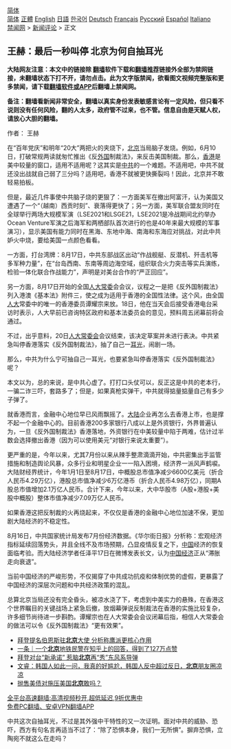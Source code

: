 <!-- 面包屑导航 --> <div class="breadcrumb"><!-- GTranslate: https://gtranslate.io/ -->  <div class="switcher notranslate">  <div class="selected">  <a href="#" onclick="return false;"> 简体</a>  </div>  <div class="option">  <a href="https://www.bannedbook.org" onclick="doGTranslate('zh-CN|zh-CN');jQuery('div.switcher div.selected a').html(jQuery(this).html());return false;" title="简体中文" class="nturl selected"> 简体</a>  <a href="https://www.bannedbook.org/zh-tw/" onclick="doGTranslate('zh-CN|zh-TW');jQuery('div.switcher div.selected a').html(jQuery(this).html());return false;" title="繁體中文" class="nturl"> 正體</a>  <a href="https://www.bannedbook.org/en/" onclick="doGTranslate('zh-CN|en');jQuery('div.switcher div.selected a').html(jQuery(this).html());return false;" title="English" class="nturl"> English</a>  <a href="https://www.bannedbook.org/ja/" onclick="doGTranslate('zh-CN|ja');jQuery('div.switcher div.selected a').html(jQuery(this).html());return false;" title="日本語" class="nturl"> 日語</a>  <a href="https://www.bannedbook.org/ko/" onclick="doGTranslate('zh-CN|ko');jQuery('div.switcher div.selected a').html(jQuery(this).html());return false;" title="한국어" class="nturl"> 한국어</a>  <a href="https://www.bannedbook.org/de/" onclick="doGTranslate('zh-CN|de');jQuery('div.switcher div.selected a').html(jQuery(this).html());return false;" title="Deutsch" class="nturl"> Deutsch</a>  <a href="https://www.bannedbook.org/fr/" onclick="doGTranslate('zh-CN|fr');jQuery('div.switcher div.selected a').html(jQuery(this).html());return false;" title="Français" class="nturl"> Français</a>  <a href="https://www.bannedbook.org/ru/" onclick="doGTranslate('zh-CN|ru');jQuery('div.switcher div.selected a').html(jQuery(this).html());return false;" title="Русский" class="nturl"> Русский</a>  <a href="https://www.bannedbook.org/es/" onclick="doGTranslate('zh-CN|es');jQuery('div.switcher div.selected a').html(jQuery(this).html());return false;" title="Español" class="nturl"> Español</a>  <a href="https://www.bannedbook.org/it/" onclick="doGTranslate('zh-CN|it');jQuery('div.switcher div.selected a').html(jQuery(this).html());return false;" title="Italiano" class="nturl"> Italiano</a>  </div>  </div>      <div class='breadcrumb-sub'><!-- Breadcrumb NavXT 6.3.0 --> <a href="https://www.bannedbook.org/" class="home">禁闻网</a> &gt; <a href="https://www.bannedbook.org/bnews/comments/" class="category">新闻评论</a> &gt; 正文</div></div><h2>王赫：最后一秒叫停 北京为何自抽耳光</h2> <p class="notice"><b>大陆网友注意：本文中的链接除 <a href="https://github.com/bannedbook/fanqiang" >翻墙</a>软件下载和<a href="https://github.com/killgcd/justmysocks/blob/master/README.md">翻墙推荐</a>链接外全部为禁网链接，未翻墙状态下打不开，请勿点击。此为文字版禁闻，欲看图文视频完整版和更多禁闻，请下载<a href="https://github.com/bannedbook/fanqiang">翻墙软件或APP</a>后翻墙上禁闻网。</p><p>备注：翻墙看新闻非常安全，翻墙以真实身份发表敏感言论有一定风险，但只看不说则没有任何风险，翻的人太多，政府管不过来，也不管。信息自由是天赋人权，请放心大胆的翻墙。</b></p>  <div class="entry"> <p>作者： 王赫</p> <p>在“百年党庆”和明年“20大”两把火的夹烧下，<a href="https://www.bannedbook.org/bnews/tag/%e5%8c%97%e4%ba%ac/" class="st_tag internal_tag" rel="tag" title="标签 北京 下的日志">北京</a>当局脑子发烧。例如，6月10日，打破常规两读就匆忙推出《反<a href="https://www.bannedbook.org/bnews/tag/%e5%a4%96%e5%9b%bd/" class="st_tag internal_tag" rel="tag" title="标签 外国 下的日志">外国</a>制裁法》，来反击美国制裁。那么，<a href="https://www.bannedbook.org/bnews/tag/%e9%a6%99%e6%b8%af/" class="st_tag internal_tag" rel="tag" title="标签 香港 下的日志">香港</a>是美中较量的窗口，适用不适用呢？这其实是<a href="https://www.bannedbook.org/bnews/tag/%e4%b8%ad%e5%85%b1/" class="st_tag internal_tag" rel="tag" title="标签 中共 下的日志">中共</a>的一个难题。不适用吧，中共不就还没出战就自己弱了三分吗？适用吧，香港不就被更快撕裂吗！因此，北京并不敢轻易拍板。</p> <p>但是，最近几件事使中共脑子烧的更狠了：一方面美军在撤出阿富汗，认为美国又遭遇了一个“（越南）西贡时刻”、衰落得更快了；另一方面，美军联合盟友同时在全球举行两场大规模军演（LSE2021和LSGE21，LSE2021是冷战期间北约举办Ocean Venture军演之后海军和两栖部队首次进行的也是40年来最大规模的军事演习），显示美国有能力同时在黑海、东地中海、南海和东海应对挑战，对此中共妒火中烧，要给美国一点颜色看看。</p> <p>一方面，打台湾牌：8月17日，中共东部战区出动“作战舰艇、反潜机、歼击机等多军种力量”，在“台岛西南、东南等周边海空域，组织联合火力突击等实兵演练，检验一体化联合作战能力”，声明是对美台合作的“严正回应”。</p>  <p>另一方面，8月17日开始的全国<a href="https://www.bannedbook.org/bnews/tag/%e4%ba%ba%e5%a4%a7%e5%b8%b8%e5%a7%94/" class="st_tag internal_tag" rel="tag" title="标签 人大常委 下的日志">人大常委</a>会会议，议程之一是把《反外国制裁法》列入港澳《基本法》附件三，使之成为适用于香港的全国性法律。这个风，由全国<a href="https://www.bannedbook.org/bnews/tag/%E4%BA%BA%E5%A4%A7/" class="st_tag internal_tag" rel="tag" title="标签 人大 下的日志">人大</a>常委中的唯一的香港委员谭耀宗来放。18日，他在当天会后接受香港电台采访时表示，人大早前已咨询特区政府和基本法委员会的意见，预料周五闭幕前将会通过。</p> <p>不过，出乎意料，20日<a href="https://www.bannedbook.org/bnews/tag/%e4%ba%ba%e5%a4%a7%e5%b8%b8%e5%a7%94%e4%bc%9a/" class="st_tag internal_tag" rel="tag" title="标签 人大常委会 下的日志">人大常委会</a>会议结束，该决定草案并未进行表决。中共紧急叫停香港落实《反外国制裁法》，抽了自己一<a href="https://www.bannedbook.org/bnews/tag/%E8%80%B3%E5%85%89/" class="st_tag internal_tag" rel="tag" title="标签 耳光 下的日志">耳光</a>，闹剧一场。</p> <p>那么，中共为什么宁可抽自己一耳光，也要紧急叫停香港落实《反外国制裁法》呢？</p> <p>本文以为，总的来说，是中共心虚了。打打口头仗可以，反正这是中共的老本行，一骗二诈三吓，套路多了；但是，如果真枪实弹干，中共就得掂量掂量自己有多少子弹了。</p>  <p>就香港而言，金融中心地位早已风雨飘摇了。<span class='wp_keywordlink_affiliate'><a href="https://www.bannedbook.org/" title="大陆" target="_blank">大陆</a></span>企业再怎么去香港上市，也是撑不起一个金融中心的。目前香港200多家银行八成以上是外资银行，外界普遍认为，一旦《反外国制裁法》香港落地，外资银行在中美较量中陷于两难，估计过半数会选择撤出香港（因为可以使用美元“对银行来说太重要”）。</p> <p>更严重的是，今年以来，尤其7月份以来从辣手整肃滴滴开始，中共密集出手监管措施和制造舆论风暴，众多行业和明星企业一一陷入困境，经济界一派风声鹤唳。大陆财经界统计，今年1月1日至8月17日，中概股总市值净减少6600亿美元（折合人民币4.29万亿），港股总市值净减少6万亿港币（折合人民币4.98万亿），同期A股总市值增加2.1万亿人民币。合计下来，今年以来，大中华股市（A股+港股+美股中概股）整体市值净减少7.09万亿人民币。</p> <p>如果香港这把反制裁的火再烧起来，不仅仅是香港的金融中心地位加速不保，更加剧大陆经济的不稳定性。</p> <p>8月16日，中共国家统计局发布7月份经济数据。《华尔街日报》分析称：宏观经济指标延续回落势头，并且全线不及市场预期，凸显疫情反复之下，<span class='wp_keywordlink_affiliate'><a href="https://www.bannedbook.org/" title="中国" target="_blank">中国</a></span>经济的恢复面临考验。而大陆经济学者任泽平17日在微博发表长文，认为<a href="https://www.bannedbook.org/bnews/tag/%e4%b8%ad%e5%9b%bd%e7%bb%8f%e6%b5%8e/" class="st_tag internal_tag" rel="tag" title="标签 中国经济 下的日志">中国经济</a>正从“滞胀走向衰退”。</p>  <p>当前中国经济的严峻形势，不仅揭穿了中共成功抗疫和体制优势的虚假，更暴露了中国经济的深层次问题和中共经济政策的混乱。</p> <p>总算北京当局还没有完全昏头，被凉水浇了下，考虑到中美实力的悬殊，在香港这个世界瞩目的关键战场上紧急后撤，放烟幕弹说反制裁法在香港的实施比较复杂，许多细节尚待进一步斟酌。谭耀宗也在人大常委会会议闭幕后指，相信人大常委会的做法可以令《反外国制裁法》“更有效果”。</p> <ul class='op-related-articles' title='相关阅读'> <li><a href='https://www.bannedbook.org/bnews/headline/20210821/1610579.html' target='_blank'>拜登提名伯恩斯驻<b>北京</b>大使 分析称鹰派更核心作用</a></li> <li><a href='https://www.bannedbook.org/bnews/baitai/20210821/1610538.html' target='_blank'>一条｜一个<b>北京</b>地铁民警在知乎上的回答，得到了127万点赞</a></li> <li><a href='https://www.bannedbook.org/bnews/comments/20210821/1610525.html' target='_blank'>拜登对台“新承诺” 惹脑<b>北京</b>再“秀”东风系导弹</a></li> <li><a href='https://www.bannedbook.org/bnews/bannedvideo/20210821/1610495.html' target='_blank'>文睿：韩国人如此一问，我真的好尴尬，韩国人反中超过反日，<b>北京</b>朋友圈凉凉</a></li> <li><a href='https://www.bannedbook.org/bnews/comments/20210821/1610434.html' target='_blank'>抛售美债对施压美国<b>北京</b>敢吗？</a></li> </ul> <p class="texttj"> <a href="https://github.com/bannedbook/fanqiang/wiki/V2ray%E6%9C%BA%E5%9C%BA" target="_blank">全平台高速翻墙:高清视频秒开,超低延迟,9折优惠中</a><br/> <a href="https://github.com/bannedbook/fanqiang/wiki/%E7%A6%81%E9%97%BB%E7%BD%91%E5%AE%89%E5%8D%93%E7%BF%BB%E5%A2%99%E6%96%B0%E9%97%BBAPP" target="_blank">免费PC翻墙、安卓VPN翻墙APP</a></p><p>中共这次自抽耳光，不过是其外强中干特性的又一次证明。面对中共的威胁、恐吓，西方有句名言再适当不过了：“除了恐惧本身，我们一无所惧”。摒弃恐惧，立陶宛不就这么在走吗？</p> <a name='sharetosocial'></a>  <div style="margin-bottom:5px;padding-bottom:5px;clear:both"> <div id="archive-pix-1" class="banner-ads"> <!-- AuctionX Display platform tag START --> <div id="26318x728x90x621x_ADSLOT2" clicktrack="%%CLICK_URL_ESC%%"></div> <!-- AuctionX Display platform tag END --> </div> <div id="archive-pix-2" class="banner-ads"> <!-- AuctionX Display platform tag START --> <div id="26315x300x250x621x_ADSLOT2" clicktrack="%%CLICK_URL_ESC%%"></div> <!-- AuctionX Display platform tag END --> </div> </div>  <div id="archive-pix-1" class="banner-ads"> <!-- AuctionX Display platform tag START --> <div id="26318x728x90x621x_ADSLOT3" clicktrack="%%CLICK_URL_ESC%%"></div> <!-- AuctionX Display platform tag END --> </div> </div><!--END ENTRY--> 